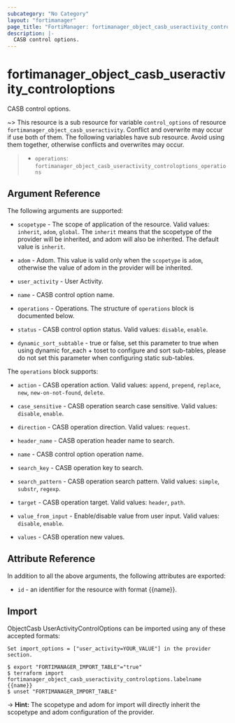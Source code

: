```yaml
---
subcategory: "No Category"
layout: "fortimanager"
page_title: "FortiManager: fortimanager_object_casb_useractivity_controloptions"
description: |-
  CASB control options.
---
```


# fortimanager_object_casb_useractivity_controloptions
CASB control options.

~> This resource is a sub resource for variable `control_options` of resource `fortimanager_object_casb_useractivity`. Conflict and overwrite may occur if use both of them.
The following variables have sub resource. Avoid using them together, otherwise conflicts and overwrites may occur.
>- `operations`: `fortimanager_object_casb_useractivity_controloptions_operations`



## Argument Reference


The following arguments are supported:

* `scopetype` - The scope of application of the resource. Valid values: `inherit`, `adom`, `global`. The `inherit` means that the scopetype of the provider will be inherited, and adom will also be inherited. The default value is `inherit`.
* `adom` - Adom. This value is valid only when the `scopetype` is `adom`, otherwise the value of adom in the provider will be inherited.
* `user_activity` - User Activity.

* `name` - CASB control option name.
* `operations` - Operations. The structure of `operations` block is documented below.
* `status` - CASB control option status. Valid values: `disable`, `enable`.

* `dynamic_sort_subtable` - true or false, set this parameter to true when using dynamic for_each + toset to configure and sort sub-tables, please do not set this parameter when configuring static sub-tables.

The `operations` block supports:

* `action` - CASB operation action. Valid values: `append`, `prepend`, `replace`, `new`, `new-on-not-found`, `delete`.

* `case_sensitive` - CASB operation search case sensitive. Valid values: `disable`, `enable`.

* `direction` - CASB operation direction. Valid values: `request`.

* `header_name` - CASB operation header name to search.
* `name` - CASB control option operation name.
* `search_key` - CASB operation key to search.
* `search_pattern` - CASB operation search pattern. Valid values: `simple`, `substr`, `regexp`.

* `target` - CASB operation target. Valid values: `header`, `path`.

* `value_from_input` - Enable/disable value from user input. Valid values: `disable`, `enable`.

* `values` - CASB operation new values.


## Attribute Reference

In addition to all the above arguments, the following attributes are exported:
* `id` - an identifier for the resource with format {{name}}.

## Import

ObjectCasb UserActivityControlOptions can be imported using any of these accepted formats:
```
Set import_options = ["user_activity=YOUR_VALUE"] in the provider section.

$ export "FORTIMANAGER_IMPORT_TABLE"="true"
$ terraform import fortimanager_object_casb_useractivity_controloptions.labelname {{name}}
$ unset "FORTIMANAGER_IMPORT_TABLE"
```
-> **Hint:** The scopetype and adom for import will directly inherit the scopetype and adom configuration of the provider.
